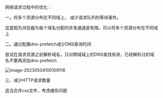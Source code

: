 网络请求过程中的优化：

一。将多个资源分布在不同域上， 减少请求队列的等待事件。

这是因为浏览器为每个域名分配的并发通道是有限。可以将多个资源分布在不同域上

二。通过配置dns-prefetch减少DNS查询时间

尝试在请求资源之前解析域名，只对跨域域上的DNS查找有效，已经解析过的域名不要再添加dns-prefetch

![image-20230504100109118](C:\Users\NINGMEI\AppData\Roaming\Typora\typora-user-images\image-20230504100109118.png)

三、减少HTTP请求数量

适当合并css文件，考虑缓存问题